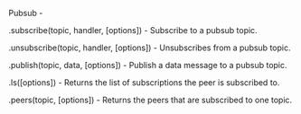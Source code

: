 Pubsub - 


.subscribe(topic, handler, [options]) - Subscribe to a pubsub topic.

.unsubscribe(topic, handler, [options]) - Unsubscribes from a pubsub topic.

.publish(topic, data, [options]) - Publish a data message to a pubsub topic.

.ls([options]) - Returns the list of subscriptions the peer is subscribed to.

.peers(topic, [options]) - Returns the peers that are subscribed to one topic.



